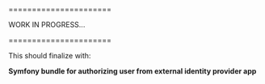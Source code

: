 ======================

WORK IN PROGRESS...

======================

This should finalize with:

**Symfony bundle for authorizing user from external identity provider app**


